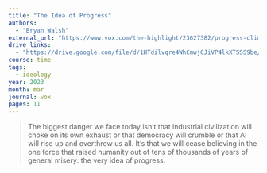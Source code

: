 ```yaml
---
title: "The Idea of Progress"
authors:
  - "Bryan Walsh"
external_url: "https://www.vox.com/the-highlight/23627382/progress-climate-change-poverty-global-health-doom-industrial-revolution-vaccines"
drive_links:
  - "https://drive.google.com/file/d/1HTdilvqre4WhCmwjCJiVP4lkXTSSS9be/view?usp=drivesdk"
course: time
tags:
  - ideology
year: 2023
month: mar
journal: vox
pages: 11
---
```


> The biggest danger we face today isn’t that industrial civilization will choke on its own exhaust or that
democracy will crumble or that AI will rise up and overthrow us all. It’s that we will cease
believing in the one force that raised humanity out of tens of thousands of years of general
misery: the very idea of progress.

